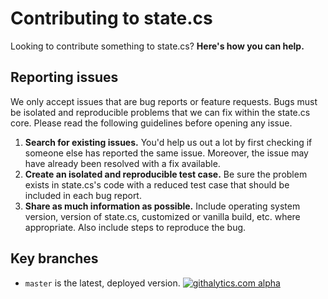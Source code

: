 # Contributing to state.cs

Looking to contribute something to state.cs? **Here's how you can help.**

## Reporting issues

We only accept issues that are bug reports or feature requests.
Bugs must be isolated and reproducible problems that we can fix within the state.cs core.
Please read the following guidelines before opening any issue.

1. **Search for existing issues.** You'd help us out a lot by first checking if someone else has reported the same issue. Moreover, the issue may have already been resolved with a fix available.
2. **Create an isolated and reproducible test case.** Be sure the problem exists in state.cs's code with a reduced test case that should be included in each bug report.
3. **Share as much information as possible.** Include operating system version, version of state.cs, customized or vanilla build, etc. where appropriate. Also include steps to reproduce the bug.

## Key branches

- `master` is the latest, deployed version.
[![githalytics.com alpha](https://cruel-carlota.pagodabox.com/1481fb51f491522f451063ef0b9604c7 "githalytics.com")](http://githalytics.com/steelbreeze/state.js)